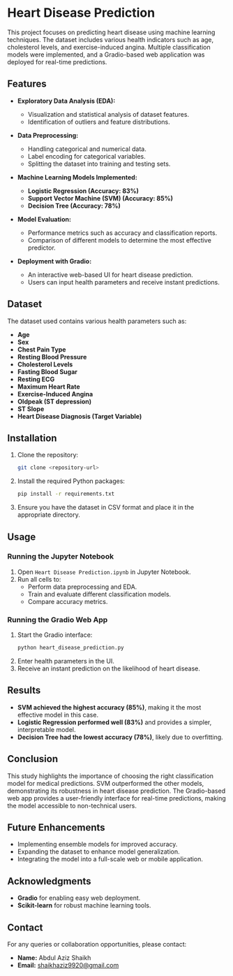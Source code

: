 # Heart Disease Prediction

This project focuses on predicting heart disease using machine learning techniques. The dataset includes various health indicators such as age, cholesterol levels, and exercise-induced angina. Multiple classification models were implemented, and a Gradio-based web application was deployed for real-time predictions.

## Features

- **Exploratory Data Analysis (EDA):**
  - Visualization and statistical analysis of dataset features.
  - Identification of outliers and feature distributions.

- **Data Preprocessing:**
  - Handling categorical and numerical data.
  - Label encoding for categorical variables.
  - Splitting the dataset into training and testing sets.

- **Machine Learning Models Implemented:**
  - **Logistic Regression (Accuracy: 83%)**
  - **Support Vector Machine (SVM) (Accuracy: 85%)**
  - **Decision Tree (Accuracy: 78%)**

- **Model Evaluation:**
  - Performance metrics such as accuracy and classification reports.
  - Comparison of different models to determine the most effective predictor.

- **Deployment with Gradio:**
  - An interactive web-based UI for heart disease prediction.
  - Users can input health parameters and receive instant predictions.

## Dataset

The dataset used contains various health parameters such as:
- **Age**
- **Sex**
- **Chest Pain Type**
- **Resting Blood Pressure**
- **Cholesterol Levels**
- **Fasting Blood Sugar**
- **Resting ECG**
- **Maximum Heart Rate**
- **Exercise-Induced Angina**
- **Oldpeak (ST depression)**
- **ST Slope**
- **Heart Disease Diagnosis (Target Variable)**

## Installation

1. Clone the repository:
   ```bash
   git clone <repository-url>
   ```

2. Install the required Python packages:
   ```bash
   pip install -r requirements.txt
   ```

3. Ensure you have the dataset in CSV format and place it in the appropriate directory.

## Usage

### Running the Jupyter Notebook
1. Open `Heart Disease Prediction.ipynb` in Jupyter Notebook.
2. Run all cells to:
   - Perform data preprocessing and EDA.
   - Train and evaluate different classification models.
   - Compare accuracy metrics.

### Running the Gradio Web App
1. Start the Gradio interface:
   ```bash
   python heart_disease_prediction.py
   ```
2. Enter health parameters in the UI.
3. Receive an instant prediction on the likelihood of heart disease.

## Results

- **SVM achieved the highest accuracy (85%)**, making it the most effective model in this case.
- **Logistic Regression performed well (83%)** and provides a simpler, interpretable model.
- **Decision Tree had the lowest accuracy (78%)**, likely due to overfitting.

## Conclusion

This study highlights the importance of choosing the right classification model for medical predictions. SVM outperformed the other models, demonstrating its robustness in heart disease prediction. The Gradio-based web app provides a user-friendly interface for real-time predictions, making the model accessible to non-technical users.

## Future Enhancements

- Implementing ensemble models for improved accuracy.
- Expanding the dataset to enhance model generalization.
- Integrating the model into a full-scale web or mobile application.

## Acknowledgments

- **Gradio** for enabling easy web deployment.
- **Scikit-learn** for robust machine learning tools.


## Contact

For any queries or collaboration opportunities, please contact:
- **Name:** Abdul Aziz Shaikh
- **Email:** shaikhaziz9920@gmail.com


